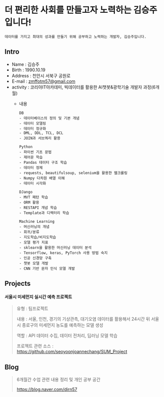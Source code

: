 # 더 편리한 사회를 만들고자 노력하는 김승주입니다!
```
데이터를 가지고 최대의 성과를 만들기 위해 공부하고 노력하는 개발자, 김승주입니다.
```

## Intro
* Name : 김승주
* Birth : 1990.10.19
* Address : 천안시 서북구 공원로
* E-mail : zmffotm57@gmail.com
* activity : 코리아IT아카데미, 빅데이터를 활용한 AI챗봇&광학기술 개발자 과정(6개월)
  - 내용 
        
        DB
        - 데이터베이스의 정의 및 기본 개념
        - 데이터 모델링
        - 데이터 정규화
        - DML, DDL, TCL, DCL
        - JOIN과 서브쿼리 활용

        Python
        - 파이썬 기초 문법
        - 제어문 학습
        - Pandas 데이터 구조 학습
        - 데이터 정제
        - requests, beautifulsoup, selenium을 활용한 웹크롤링
        - Numpy 다차원 배열 이해
        - 데이터 시각화

        DJango
        - MVT 패턴 학습
        - ORM 활용
        - RESTAPI 개념 학습
        - Template과 디렉터리 학습

        Machine Learning
        - 머신러닝의 개념
        - 회귀/분류
        - 지도학습/비지도학습
        - 모델 평가 지표
        - sklearn을 활용한 머신러닝 데이터 분석
        - Tensorflow, keras, PyTorch 사용 방법 숙지
        - 인공 신경망 구축
        - 챗봇 모델 개발
        - CNN 기반 문자 인식 모델 개발
            
## Projects
#### 서울시 미세먼지 실시간 예측 프로젝트
> 유형 : 팀프로젝트
> 
> 내용 : 서울, 인천, 경기의 기상관측, 대기오염 데이터를 활용해서 24시간 뒤 서울시 종로구의 미세먼지 농도를 예측하는 모델 생성
> 
> 역할 : API 데이터 수집, 데이터 전처리, 딥러닝 모델 학습
>
> 프로젝트 관련 소스 : https://github.com/seoyoonjoannechang/SUM_Project

## Blog
> 6개월간 수업 관련 내용 정리 및 개인 공부 공간
> 
> https://blog.naver.com/dirn57
